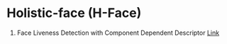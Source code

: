# Holistic-face (H-Face)

1. Face Liveness Detection with Component Dependent Descriptor [Link](https://drive.google.com/file/d/16Tv3zv74dMf8N05Tpprz8g7hLdAxvF8D/view?usp=sharing)